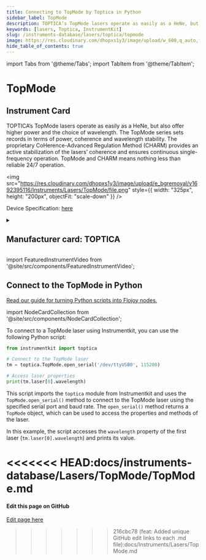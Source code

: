 ```yaml
---
title: Connecting to TopMode by Toptica in Python
sidebar_label: TopMode
description: TOPTICA’s TopMode lasers operate as easily as a HeNe, but also offer higher power and the choice of wavelength. The TopMode series sets records in terms of power, coherence and wavelength stability. The proprietary CoHerence-Advanced Regulation Method (CHARM) provides an active stabilization of the lasers’ coherence and ensures continuous single-frequency operation. TopMode and CHARM means nothing less than reliable 24/7 operation.
keywords: [lasers, Toptica, InstrumentKit]
slug: /instruments-database/lasers/toptica/topmode
image: https://res.cloudinary.com/dhopxs1y3/image/upload/w_600,q_auto,f_auto/e_bgremoval/v1692395116/Instruments/Lasers/TopMode/file.jpg
hide_table_of_contents: true
---
```


import Tabs from '@theme/Tabs';
import TabItem from '@theme/TabItem';

# TopMode

## Instrument Card

<div className="flex">

<div>

TOPTICA’s TopMode lasers operate as easily as a HeNe, but also offer higher power and the choice of wavelength. The TopMode series sets records in terms of power, coherence and wavelength stability. The proprietary CoHerence-Advanced Regulation Method (CHARM) provides an active stabilization of the lasers’ coherence and ensures continuous single-frequency operation. TopMode and CHARM means nothing less than reliable 24/7 operation.

</div>

<img src="https://res.cloudinary.com/dhopxs1y3/image/upload/e_bgremoval/v1692395116/Instruments/Lasers/TopMode/file.png" style={{ width: "325px", height: "200px", objectFit: "scale-down" }} />

</div>

<div className="flex text-center">

<p>Device Specification: <a target="\_blank" href="https://www.toptica.com/fileadmin/Editors_English/11_brochures_datasheets/01_brochures/toptica_BR_TopMode.pdf">here</a></p>

</div>

<details style={{ marginTop: "15px"}}>
<summary><h2>Manufacturer card: TOPTICA</h2></summary>

<img src="https://res.cloudinary.com/dhopxs1y3/image/upload/v1692806151/Instruments/Vendor%20Logos/Toptica.png" style={{ width: "100%", height: "170px",objectFit: "scale-down" }} />

TOPTICA Photonics is a manufacturer of [lasers](https://en.wikipedia.org/wiki/Laser) for quantum technologies, biophotonics and material inspection.

<ul>
  <li>Headquarters: Germany</li>
  <li>Yearly Revenue (millions, USD): 75.0</li>
  <li>Vendor Website: <a href="https://www.toptica.com/">here</a></li>
</ul>
</details>

import FeaturedInstrumentVideo from '@site/src/components/FeaturedInstrumentVideo';

<FeaturedInstrumentVideo category='LASERS' manufacturer='TOPTICA'></FeaturedInstrumentVideo>


## Connect to the TopMode in Python

[Read our guide for turning Python scripts into Flojoy nodes.](https://docs.flojoy.ai/custom-nodes/creating-custom-node/)

import NodeCardCollection from '@site/src/components/NodeCardCollection';

<Tabs>

<TabItem value="Flojoy" label="Flojoy" className="flojoy-instrument-tabs">

<NodeCardCollection category='LASERS' manufacturer='TOPTICA'></NodeCardCollection>

</TabItem>
<TabItem value="InstrumentKit" label="InstrumentKit">

To connect to a TopMode laser using Instrumentkit, you can use the following Python script:

```python
from instrumentkit import toptica

# Connect to the TopMode laser
tm = toptica.TopMode.open_serial('/dev/ttyUSB0', 115200)

# Access laser properties
print(tm.laser[0].wavelength)
```

This script imports the `toptica` module from Instrumentkit and uses the `TopMode.open_serial()` method to connect to the TopMode laser using the specified serial port and baud rate. The `open_serial()` method returns a `TopMode` object, which can be used to access the properties and methods of the laser.

In this example, the script accesses the `wavelength` property of the first laser (`tm.laser[0].wavelength`) and prints its value.

<<<<<<< HEAD:docs/instruments-database/Lasers/TopMode/TopMode.md
</TabItem>
</Tabs>
=======
<SectionBreak />

[//]: # (Edit page on GitHub)

#### Edit this page on GitHub

[Edit page here](https://github.com/flojoy-ai/docs/blob/main/docs/instruments-database/Lasers/TopMode/TopMode.md)
>>>>>>> 216cbc78 (feat: Added unique GitHub edit links to each .md file):docs/Instruments/Lasers/TopMode.md

